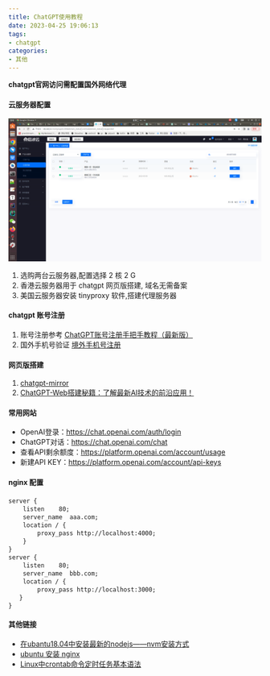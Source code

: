 ```yaml
---
title: ChatGPT使用教程
date: 2023-04-25 19:06:13
tags:
- chatgpt
categories:
- 其他
---
```


**chatgpt官网访问需配置国外网络代理**

#### 云服务器配置

![云服务器](https://raw.githubusercontent.com/nosleepy/picture/master/img/cloud_server.png)

1. 选购两台云服务器,配置选择 2 核 2 G
2. 香港云服务器用于 chatgpt 网页版搭建, 域名无需备案
3. 美国云服务器安装 tinyproxy 软件,搭建代理服务器

#### chatgpt 账号注册

1. 账号注册参考 [ChatGPT账号注册手把手教程（最新版）](https://juejin.cn/post/7214512376669175845#heading-4)
2. 国外手机号验证 [境外手机号注册](https://sms-activate.org/)

#### 网页版搭建

1. [chatgpt-mirror](https://github.com/yuezk/chatgpt-mirror)
2. [ChatGPT-Web搭建秘籍：了解最新AI技术的前沿应用！](https://zhuanlan.zhihu.com/p/616708963)

#### 常用网站

+ OpenAI登录：https://chat.openai.com/auth/login
+ ChatGPT对话：https://chat.openai.com/chat
+ 查看API剩余额度：https://platform.openai.com/account/usage
+ 新建API KEY：https://platform.openai.com/account/api-keys

#### nginx 配置

```
server {
    listen    80;
    server_name  aaa.com;
    location / {
        proxy_pass http://localhost:4000;
    }
}
server {
    listen    80;
    server_name  bbb.com;
    location / {
        proxy_pass http://localhost:3000;
   }
}
```

#### 其他链接

+ [在ubantu18.04中安装最新的nodejs——nvm安装方式](https://blog.csdn.net/qq_43206482/article/details/123509340)
+ [ubuntu 安装 nginx](https://juejin.cn/post/7111157784707612708)
+ [Linux中crontab命令定时任务基本语法](https://blog.csdn.net/bolinmengling/article/details/123994386)
